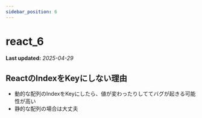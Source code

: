 ```yaml
---
sidebar_position: 6
---
```


# react_6

**Last updated:** _2025-04-29_

## ReactのIndexをKeyにしない理由
- 動的な配列のIndexをKeyにしたら、値が変わったりしててバグが起きる可能性が高い
- 静的な配列の場合は大丈夫